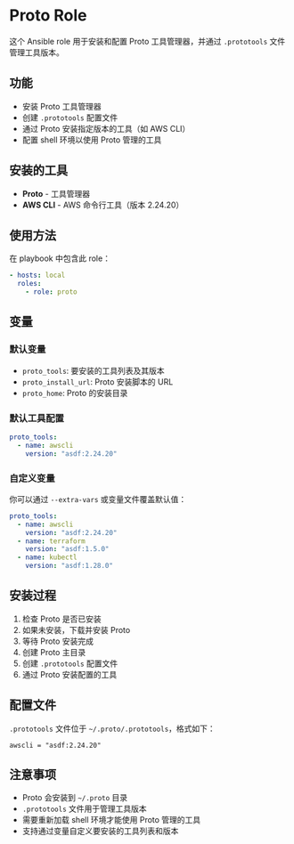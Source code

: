 # Proto Role

这个 Ansible role 用于安装和配置 Proto 工具管理器，并通过 `.prototools` 文件管理工具版本。

## 功能

- 安装 Proto 工具管理器
- 创建 `.prototools` 配置文件
- 通过 Proto 安装指定版本的工具（如 AWS CLI）
- 配置 shell 环境以使用 Proto 管理的工具

## 安装的工具

- **Proto** - 工具管理器
- **AWS CLI** - AWS 命令行工具（版本 2.24.20）

## 使用方法

在 playbook 中包含此 role：

```yaml
- hosts: local
  roles:
    - role: proto
```

## 变量

### 默认变量

- `proto_tools`: 要安装的工具列表及其版本
- `proto_install_url`: Proto 安装脚本的 URL
- `proto_home`: Proto 的安装目录

### 默认工具配置

```yaml
proto_tools:
  - name: awscli
    version: "asdf:2.24.20"
```

### 自定义变量

你可以通过 `--extra-vars` 或变量文件覆盖默认值：

```yaml
proto_tools:
  - name: awscli
    version: "asdf:2.24.20"
  - name: terraform
    version: "asdf:1.5.0"
  - name: kubectl
    version: "asdf:1.28.0"
```

## 安装过程

1. 检查 Proto 是否已安装
2. 如果未安装，下载并安装 Proto
3. 等待 Proto 安装完成
4. 创建 Proto 主目录
5. 创建 `.prototools` 配置文件
6. 通过 Proto 安装配置的工具

## 配置文件

`.prototools` 文件位于 `~/.proto/.prototools`，格式如下：

```
awscli = "asdf:2.24.20"
```

## 注意事项

- Proto 会安装到 `~/.proto` 目录
- `.prototools` 文件用于管理工具版本
- 需要重新加载 shell 环境才能使用 Proto 管理的工具
- 支持通过变量自定义要安装的工具列表和版本
